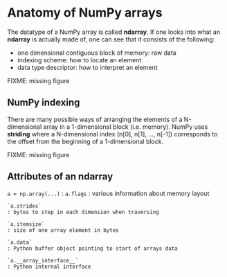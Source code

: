 <!-- Title: Anatomy of NumPy arrays -->

<!-- Short description:

In this article we look more deeply into the internals of NumPy arrays.

-->


# Anatomy of NumPy arrays

The datatype of a NumPy array is called **ndarray**. If one looks into what an
**ndarray** is actually made of, one can see that it consists of the following:
  - one dimensional contiguous block of memory: raw data
  - indexing scheme: how to locate an element
  - data type descriptor: how to interpret an element

FIXME: missing figure

## NumPy indexing

There are many possible ways of arranging the elements of a N-dimensional
array in a 1-dimensional block (i.e. memory). NumPy uses **striding** where a
N-dimensional index (n[0], n[1], ..., n[-1]) corresponds to the offset from
the beginning of a 1-dimensional block.

FIXME: missing figure


## Attributes of an ndarray

`a = np.array(...)`
  : `a.flags`
    : various information about memory layout

    `a.strides`
    : bytes to step in each dimension when traversing

    `a.itemsize`
    : size of one array element in bytes

    `a.data`
    : Python buffer object pointing to start of arrays data

    `a.__array_interface__`
    : Python internal interface
